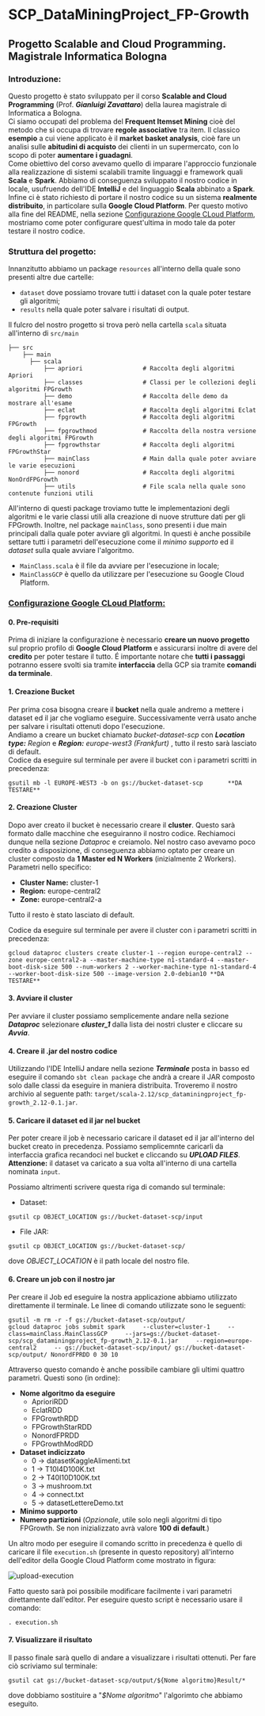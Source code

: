 # SCP_DataMiningProject_FP-Growth
## Progetto Scalable and Cloud Programming. Magistrale Informatica Bologna
### Introduzione:
Questo progetto è stato sviluppato per il corso **Scalable and Cloud Programming** (Prof. **_Gianluigi Zavattaro_**) della laurea magistrale di Informatica a Bologna.  
   Ci siamo occupati del problema del **Frequent Itemset Mining** cioè del metodo che si occupa di trovare **regole associative** tra item. Il classico **esempio** a cui viene applicato è il **market basket analysis**, cioè fare un analisi sulle **abitudini di acquisto** dei clienti in un supermercato, con lo scopo di poter **aumentare i guadagni**.  
  Come obiettivo del corso avevamo quello di imparare l'approccio funzionale alla realizzazione di sistemi scalabili tramite linguaggi e framework quali **Scala** e **Spark**. Abbiamo di conseguenza sviluppato il nostro codice in locale, usufruendo dell'IDE **IntelliJ** e del linguaggio **Scala** abbinato a **Spark**. Infine ci è stato richiesto di portare il nostro codice su un sistema **realmente distribuito**, in particolare sulla **Google Cloud Platform**. Per questo motivo alla fine del README, nella sezione [Configurazione Google CLoud Platform](#GCP), mostriamo come poter configurare quest'ultima in modo tale da poter testare il nostro codice.
  
  
### Struttura del progetto:
Innanzitutto abbiamo un package `resources` all'interno della quale sono presenti altre due cartelle:  
* `dataset` dove possiamo trovare tutti i dataset con la quale poter testare gli algoritmi;
* `results` nella quale poter salvare i risultati di output.

Il fulcro del nostro progetto si trova però nella cartella `scala` situata all'interno di `src/main`
```
├── src                  
    ├── main                
      ├── scala
          ├── apriori                 # Raccolta degli algoritmi Apriori
          ├── classes                 # Classi per le collezioni degli algoritmi FPGrowth
          ├── demo                    # Raccolta delle demo da mostrare all'esame
          ├── eclat                   # Raccolta degli algoritmi Eclat
          ├── fpgrowth                # Raccolta degli algoritmi FPGrowth
          ├── fpgrowthmod             # Raccolta della nostra versione degli algoritmi FPGrowth 
          ├── fpgrowthstar            # Raccolta degli algoritmi FPGrowthStar
          ├── mainClass               # Main dalla quale poter avviare le varie esecuzioni
          ├── nonord                  # Raccolta degli algoritmi NonOrdFPGrowth
          ├── utils                   # File scala nella quale sono contenute funzioni utili
```
All'interno di questi package troviamo tutte le implementazioni degli algoritmi e le varie classi utili alla creazione di nuove strutture dati per gli FPGrowth. Inoltre, nel package `mainClass`, sono presenti i due main principali dalla quale poter avviare gli algoritmi. In questi è anche possibile settare tutti i parametri dell'esecuzione come il _minimo supporto_ ed il _dataset_ sulla quale avviare l'algoritmo. 
* `MainClass.scala` è il file da avviare per l'esecuzione in locale;
* `MainClassGCP` è quello da utilizzare per l'esecuzione su Google Cloud Platform.



### [Configurazione Google CLoud Platform:](#GCP)
 <!--  <details><summary> 0. Pre-requisiti:  </summary>
<p>
    Prima di iniziare la configurazione è necessario **creare un progetto** rinominato come _"ProgettoSCP"_ sul proprio profilo di **Google Cloud Platform**.      Assicurarsi inoltre di avere del **credito** per poter testare il tutto.
</p>
</details> -->

  #### 0. Pre-requisiti
  Prima di iniziare la configurazione è necessario **creare un nuovo progetto** sul proprio profilo di **Google Cloud Platform** e assicurarsi inoltre di avere del **credito** per poter testare il tutto. É importante notare che **tutti i passaggi** potranno essere svolti sia tramite **interfaccia** della GCP sia tramite **comandi da terminale**.

  #### 1. Creazione Bucket
  Per prima cosa bisogna creare il **bucket** nella quale andremo a mettere i dataset ed il jar che vogliamo eseguire. Successivamente verrà usato anche per salvare i risultati ottenuti dopo l'esecuzione.  
  Andiamo a creare un bucket chiamato _bucket-dataset-scp_ con _**Location type:** Region_ e _**Region:** europe-west3 (Frankfurt)_ , tutto il resto sarà lasciato di default.  
  Codice da eseguire sul terminale per avere il bucket con i parametri scritti in precedenza:
  
  ```
  gsutil mb -l EUROPE-WEST3 -b on gs://bucket-dataset-scp       **DA TESTARE**
  ```

  #### 2. Creazione Cluster
  Dopo aver creato il bucket è necessario creare il **cluster**. Questo sarà formato dalle macchine che eseguiranno il nostro codice. Rechiamoci dunque nella sezione _Dataproc_ e creiamolo. Nel nostro caso avevamo poco credito a disposizione, di conseguenza abbiamo optato per creare un cluster composto da **1 Master ed N Workers** (inizialmente 2 Workers). Parametri nello specifico:
  * **Cluster Name:** cluster-1
  * **Region:** europe-central2
  * **Zone:** europe-central2-a
  
  Tutto il resto è stato lasciato di default.
  
  Codice da eseguire sul terminale per avere il cluster con i parametri scritti in precedenza:
  ```
  gcloud dataproc clusters create cluster-1 --region europe-central2 --zone europe-central2-a --master-machine-type n1-standard-4 --master-boot-disk-size 500 --num-workers 2 --worker-machine-type n1-standard-4 --worker-boot-disk-size 500 --image-version 2.0-debian10 **DA TESTARE**
  ```

  #### 3. Avviare il cluster
  Per avviare il cluster possiamo semplicemente andare nella sezione **_Dataproc_** selezionare **_cluster_1_** dalla lista dei nostri cluster e cliccare su **_Avvia_**.

  #### 4. Creare il .jar del nostro codice
  Utilizzando l'IDE IntelliJ andare nella sezione **_Terminale_** posta in basso ed eseguire il comando `sbt clean package` che andrà a creare il JAR composto solo dalle classi da eseguire in maniera distribuita. Troveremo il nostro archivio al seguente path: `target/scala-2.12/scp_dataminingproject_fp-growth_2.12-0.1.jar`.

  #### 5. Caricare il dataset ed il jar nel bucket
  Per poter creare il job è necessario caricare il dataset ed il jar all'interno del bucket creato in precedenza. Possiamo semplicemnte caricarli da interfaccia grafica recandoci nel bucket e cliccando su **_UPLOAD FILES_**. **Attenzione:** il dataset va caricato a sua volta all'interno di una cartella nominata `input`.
  
  Possiamo altrimenti scrivere questa riga di comando sul terminale:
  * Dataset:
  ```
  gsutil cp OBJECT_LOCATION gs://bucket-dataset-scp/input
  ```
  * File JAR:
   ```
  gsutil cp OBJECT_LOCATION gs://bucket-dataset-scp/
  ```  
  dove _OBJECT_LOCATION_ è il path locale del nostro file.
 
 
  #### 6. Creare un job con il nostro jar
  Per creare il Job ed eseguire la nostra applicazione abbiamo utilizzato direttamente il terminale. Le linee di comando utilizzate sono le seguenti:
  ```
 gsutil -m rm -r -f gs://bucket-dataset-scp/output/
gcloud dataproc jobs submit spark     --cluster=cluster-1     --class=mainClass.MainClassGCP     --jars=gs://bucket-dataset-scp/scp_dataminingproject_fp-growth_2.12-0.1.jar     --region=europe-central2     -- gs://bucket-dataset-scp/input/ gs://bucket-dataset-scp/output/ NonordFPRDD 0 30 10

  ```  
  Attraverso questo comando è anche possibile cambiare gli ultimi quattro parametri. Questi sono (in ordine):
  * **Nome algoritmo da eseguire**
    * AprioriRDD
    * EclatRDD
    * FPGrowthRDD
    * FPGrowthStarRDD
    * NonordFPRDD
    * FPGrowthModRDD 
  * **Dataset indicizzato**
    * 0 -> datasetKaggleAlimenti.txt
    * 1 -> T10I4D100K.txt
    * 2 -> T40I10D100K.txt
    * 3 -> mushroom.txt
    * 4 -> connect.txt
    * 5 -> datasetLettereDemo.txt
  * **Minimo supporto**
  * **Numero partizioni** (_Opzionale_, utile solo negli algoritmi di tipo FPGrowth. Se non inizializzato avrà valore **100 di default**.)
  
  
  Un altro modo per eseguire il comando scritto in precedenza è quello di caricare il file `execution.sh` (presente in questo repository) all'interno dell'editor della Google Cloud Platform come mostrato in figura:  
  
![upload-execution](https://user-images.githubusercontent.com/32647882/159300488-ea6a522f-6136-4724-a3ee-0b11f8621ca0.png)

Fatto questo sarà poi possibile modificare facilmente i vari parametri direttamente dall'editor.
Per eseguire questo script è necessario usare il comando:
```  
. execution.sh
```


  #### 7. Visualizzare il risultato
  Il passo finale sarà quello di andare a visualizzare i risultati ottenuti. Per fare ciò scriviamo sul terminale:

  ```
  gsutil cat gs://bucket-dataset-scp/output/${Nome algoritmo}Result/*
  ```
  dove dobbiamo sostituire a "_$Nome algoritmo_" l'algorimto che abbiamo eseguito.

